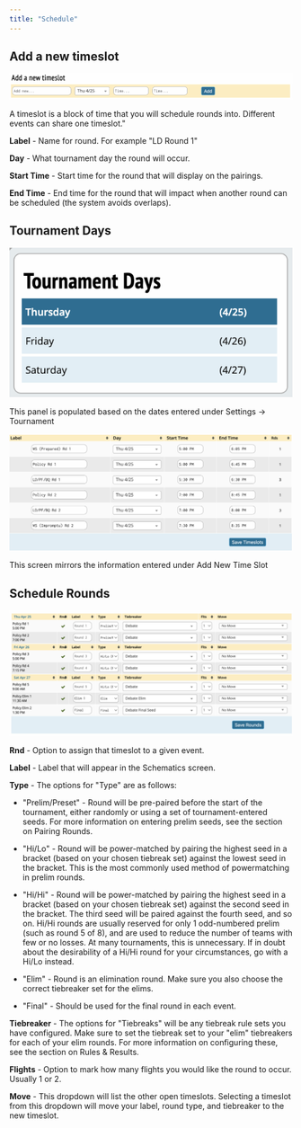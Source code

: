 ```yaml
---
title: "Schedule"
---
```


## Add a new timeslot

<img src="/screenshots/Settings_-_Schedule-_Add_time_slot.png" title="Settings_-_Schedule-_Add_time_slot.png" />

A timeslot is a block of time that you will schedule rounds into.
Different events can share one timeslot."

**Label** - Name for round. For example "LD Round 1"

**Day** - What tournament day the round will occur.

**Start Time** - Start time for the round that will display on the
pairings.

**End Time** - End time for the round that will impact when another
round can be scheduled (the system avoids overlaps).

## Tournament Days

<img src="/screenshots/Settings_-_Schedule-_Time_slots.png" title="Settings_-_Schedule-_Time_slots.png" />

This panel is populated based on the dates entered under Settings ->
Tournament

<img src="/screenshots/Settings_-_Schedule-_Example.png" title="Settings_-_Schedule-_Example.png" />

This screen mirrors the information entered under Add New Time Slot

## Schedule Rounds

<img src="/screenshots/Settings_-_Schedule-_Scheduling.png" title="Settings_-_Schedule-_Scheduling.png" />

**Rnd** - Option to assign that timeslot to a given event.

**Label** - Label that will appear in the Schematics screen.

**Type** - The options for "Type" are as follows:

- "Prelim/Preset" - Round will be pre-paired before the start of the
  tournament, either randomly or using a set of tournament-entered
  seeds. For more information on entering prelim seeds, see the section
  on Pairing Rounds.

- "Hi/Lo" - Round will be power-matched by pairing the highest seed in a
  bracket (based on your chosen tiebreak set) against the lowest seed in
  the bracket. This is the most commonly used method of powermatching in
  prelim rounds.

- "Hi/Hi" - Round will be power-matched by pairing the highest seed in a
  bracket (based on your chosen tiebreak set) against the second seed in
  the bracket. The third seed will be paired against the fourth seed,
  and so on. Hi/Hi rounds are usually reserved for only 1 odd-numbered
  prelim (such as round 5 of 8), and are used to reduce the number of
  teams with few or no losses. At many tournaments, this is unnecessary.
  If in doubt about the desirability of a Hi/Hi round for your
  circumstances, go with a Hi/Lo instead.

- "Elim" - Round is an elimination round. Make sure you also choose the
  correct tiebreaker set for the elims.

- "Final" - Should be used for the final round in each event.

**Tiebreaker** - The options for "Tiebreaks" will be any tiebreak rule
sets you have configured. Make sure to set the tiebreak set to your
"elim" tiebreakers for each of your elim rounds. For more information on
configuring these, see the section on Rules & Results.

**Flights** - Option to mark how many flights you would like the round
to occur. Usually 1 or 2.

**Move** - This dropdown will list the other open timeslots. Selecting a
timeslot from this dropdown will move your label, round type, and
tiebreaker to the new timeslot.